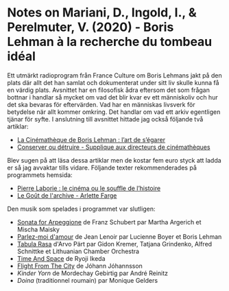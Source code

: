 # Notes on Mariani, D., Ingold, I., & Perelmuter, V. (2020) - Boris Lehman à la recherche du tombeau idéal 

Ett utmärkt radioprogram från France Culture om Boris Lehmans jakt på den plats där allt det han samlat och dokumenterat under sitt liv skulle kunna få en värdig plats. Avsnittet har en filosofisk ådra eftersom det som frågan bottnar i handlar så mycket om vad det blir kvar ev ett människoliv och hur det ska bevaras för eftervärden. Vad har en människas livsverk för betydelse när allt kommer omkring. Det handlar om vad ett arkiv egentligen tjänar för syfte. I anslutning till avsnittet hittade jag också följande två artiklar:

* [La Cinémathèque de Boris Lehman : l’art de s’égarer‪](https://archive.fo/qNVqj)
* [Conserver ou détruire ‪- Supplique aux directeurs de cinémathèques](https://archive.fo/sTfrH)

Blev sugen på att läsa dessa artiklar men de kostar fem euro styck att ladda er så jag avvaktar tills vidare. Följande texter rekommenderades på programmets hemsida:

* [Pierre Laborie : le cinéma ou le souffle de l’histoire](https://archive.fo/VVwuo)
* [Le Goût de l'archive - Arlette Farge](https://archive.fo/Q9qiU)

Den musik som spelades i programmet var slutligen:

* [Sonata for Arpeggione](https://www.youtube.com/watch?v=c-tRWNJhb5s) de Franz Schubert par Martha Argerich et Mischa Maisky
* [Parlez-moi d'amour](https://www.youtube.com/watch?v=ZTl0DAyRUR4) de Jean Lenoir par Lucienne Boyer et Boris Lehman
* [Tabula Rasa](https://www.youtube.com/watch?v=JSSv_JEZwdo) d'Arvo Pärt par Gidon Kremer, Tatjana Grindenko, Alfred Schnittke et Lithuanian Chamber Orchestra
* [Time And Space](https://www.youtube.com/watch?v=34cCVkYcVac) de Ryoji Ikeda
* [Flight From The City](https://www.youtube.com/watch?v=AlftMNmDH00) de Jóhann Jóhannsson
* *Kinder Yorn* de Mordechay Gebirtig par André Reinitz
* *Doina* (traditionnel roumain) par Monique Gelders

